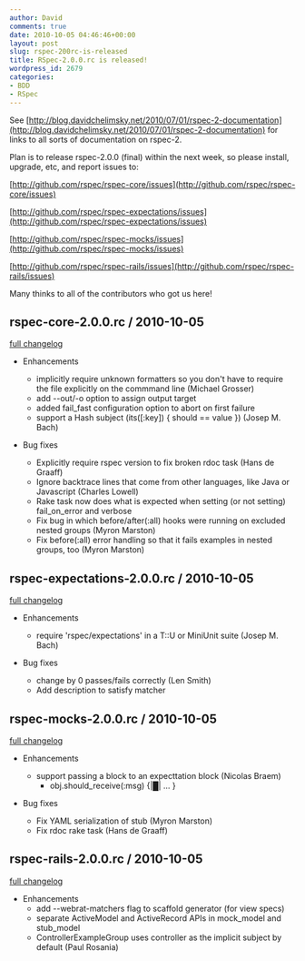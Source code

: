 ```yaml
---
author: David
comments: true
date: 2010-10-05 04:46:46+00:00
layout: post
slug: rspec-200rc-is-released
title: RSpec-2.0.0.rc is released!
wordpress_id: 2679
categories:
- BDD
- RSpec
---
```


See [http://blog.davidchelimsky.net/2010/07/01/rspec-2-documentation](http://blog.davidchelimsky.net/2010/07/01/rspec-2-documentation) for links to all sorts of documentation on rspec-2.

Plan is to release rspec-2.0.0 (final) within the next week, so please install, upgrade, etc, and report issues to:

[http://github.com/rspec/rspec-core/issues](http://github.com/rspec/rspec-core/issues)  

[http://github.com/rspec/rspec-expectations/issues](http://github.com/rspec/rspec-expectations/issues)  

[http://github.com/rspec/rspec-mocks/issues](http://github.com/rspec/rspec-mocks/issues)  

[http://github.com/rspec/rspec-rails/issues](http://github.com/rspec/rspec-rails/issues)

Many thinks to all of the contributors who got us here!

## rspec-core-2.0.0.rc / 2010-10-05

[full changelog](http://github.com/rspec/rspec-core/compare/v2.0.0.beta.22...v2.0.0.rc)

* Enhancements
  * implicitly require unknown formatters so you don't have to require the file explicitly on the commmand line (Michael Grosser) 
  * add --out/-o option to assign output target
  * added fail_fast configuration option to abort on first failure
  * support a Hash subject (its([:key]) { should == value }) (Josep M. Bach)

* Bug fixes
  * Explicitly require rspec version to fix broken rdoc task (Hans de Graaff)
  * Ignore backtrace lines that come from other languages, like Java or Javascript (Charles Lowell)
  * Rake task now does what is expected when setting (or not setting) fail_on_error and verbose
  * Fix bug in which before/after(:all) hooks were running on excluded nested groups (Myron Marston)
  * Fix before(:all) error handling so that it fails examples in nested groups, too (Myron Marston)

## rspec-expectations-2.0.0.rc / 2010-10-05

[full changelog](http://github.com/rspec/rspec-expectations/compare/v2.0.0.beta.22...v2.0.0.rc)

* Enhancements
  * require 'rspec/expectations' in a T::U or MiniUnit suite (Josep M. Bach)

* Bug fixes
  * change by 0 passes/fails correctly (Len Smith)
  * Add description to satisfy matcher

## rspec-mocks-2.0.0.rc / 2010-10-05

[full changelog](http://github.com/rspec/rspec-mocks/compare/v2.0.0.beta.22...v2.0.0.rc)

* Enhancements
  * support passing a block to an expecttation block (Nicolas Braem)
    * obj.should_receive(:msg) {|&block;| ... }

* Bug fixes
  * Fix YAML serialization of stub (Myron Marston)
  * Fix rdoc rake task (Hans de Graaff)

## rspec-rails-2.0.0.rc / 2010-10-05

[full changelog](http://github.com/rspec/rspec-rails/compare/v2.0.0.beta.22...v2.0.0.rc)

* Enhancements
  * add --webrat-matchers flag to scaffold generator (for view specs)
  * separate ActiveModel and ActiveRecord APIs in mock_model and stub_model
  * ControllerExampleGroup uses controller as the implicit subject by default (Paul Rosania)

